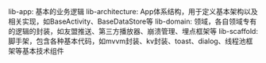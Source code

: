 lib-app: 基本的业务逻辑
lib-architecture: App体系结构，用于定义基本架构以及相关实现，如BaseActivity、BaseDataStore等
lib-domain: 领域，各自领域专有的逻辑的封装，如友盟推送、第三方播放器、崩溃管理、埋点框架等
lib-scaffold: 脚手架，包含各种基本代码，如mvvm封装、kv封装、toast、dialog、线程池框架等基本技术组件

